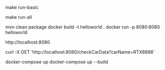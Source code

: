 
make run-basic

make run-all

mvn clean package
docker build -t helloworld .
docker run -p 8080:8080 helloworld

http://localhost:8080

curl -X GET 'http://localhost:8080/checkCarData?carName=RTX8888'

docker-compose up
docker-compose up --build
